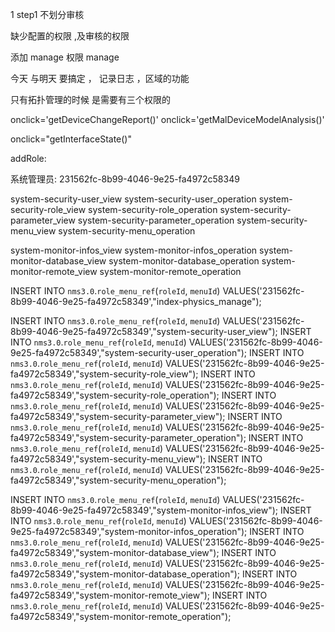 

1 step1  不划分审核 

缺少配置的权限 ,及审核的权限 

添加 manage 权限 manage 


今天 与明天 要搞定 ，
记录日志 ，区域的功能


只有拓扑管理的时候 是需要有三个权限的




onclick='getDeviceChangeReport()'
onclick='getMalDeviceModelAnalysis()'


onclick="getInterfaceState()"




addRole:


系统管理员: 
231562fc-8b99-4046-9e25-fa4972c58349 





system-security-user_view
system-security-user_operation
system-security-role_view
system-security-role_operation
system-security-parameter_view
system-security-parameter_operation
system-security-menu_view
system-security-menu_operation



system-monitor-infos_view
system-monitor-infos_operation
system-monitor-database_view
system-monitor-database_operation
system-monitor-remote_view
system-monitor-remote_operation


<!-- 系统管理 -->



INSERT INTO `nms3.0`.`role_menu_ref`(`roleId`, `menuId`) VALUES('231562fc-8b99-4046-9e25-fa4972c58349',"index-physics_manage");



INSERT INTO `nms3.0`.`role_menu_ref`(`roleId`, `menuId`) VALUES('231562fc-8b99-4046-9e25-fa4972c58349',"system-security-user_view");
INSERT INTO `nms3.0`.`role_menu_ref`(`roleId`, `menuId`) VALUES('231562fc-8b99-4046-9e25-fa4972c58349',"system-security-user_operation");
INSERT INTO `nms3.0`.`role_menu_ref`(`roleId`, `menuId`) VALUES('231562fc-8b99-4046-9e25-fa4972c58349',"system-security-role_view");
INSERT INTO `nms3.0`.`role_menu_ref`(`roleId`, `menuId`) VALUES('231562fc-8b99-4046-9e25-fa4972c58349',"system-security-role_operation");
INSERT INTO `nms3.0`.`role_menu_ref`(`roleId`, `menuId`) VALUES('231562fc-8b99-4046-9e25-fa4972c58349',"system-security-parameter_view");
INSERT INTO `nms3.0`.`role_menu_ref`(`roleId`, `menuId`) VALUES('231562fc-8b99-4046-9e25-fa4972c58349',"system-security-parameter_operation");
INSERT INTO `nms3.0`.`role_menu_ref`(`roleId`, `menuId`) VALUES('231562fc-8b99-4046-9e25-fa4972c58349',"system-security-menu_view");
INSERT INTO `nms3.0`.`role_menu_ref`(`roleId`, `menuId`) VALUES('231562fc-8b99-4046-9e25-fa4972c58349',"system-security-menu_operation");


<!-- 运维管理 -->

INSERT INTO `nms3.0`.`role_menu_ref`(`roleId`, `menuId`) VALUES('231562fc-8b99-4046-9e25-fa4972c58349',"system-monitor-infos_view");
INSERT INTO `nms3.0`.`role_menu_ref`(`roleId`, `menuId`) VALUES('231562fc-8b99-4046-9e25-fa4972c58349',"system-monitor-infos_operation");
INSERT INTO `nms3.0`.`role_menu_ref`(`roleId`, `menuId`) VALUES('231562fc-8b99-4046-9e25-fa4972c58349',"system-monitor-database_view");
INSERT INTO `nms3.0`.`role_menu_ref`(`roleId`, `menuId`) VALUES('231562fc-8b99-4046-9e25-fa4972c58349',"system-monitor-database_operation");
INSERT INTO `nms3.0`.`role_menu_ref`(`roleId`, `menuId`) VALUES('231562fc-8b99-4046-9e25-fa4972c58349',"system-monitor-remote_view");
INSERT INTO `nms3.0`.`role_menu_ref`(`roleId`, `menuId`) VALUES('231562fc-8b99-4046-9e25-fa4972c58349',"system-monitor-remote_operation");



